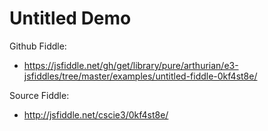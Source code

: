 # Untitled Demo

Github Fiddle:
- https://jsfiddle.net/gh/get/library/pure/arthurian/e3-jsfiddles/tree/master/examples/untitled-fiddle-0kf4st8e/

Source Fiddle:
- http://jsfiddle.net/cscie3/0kf4st8e/


